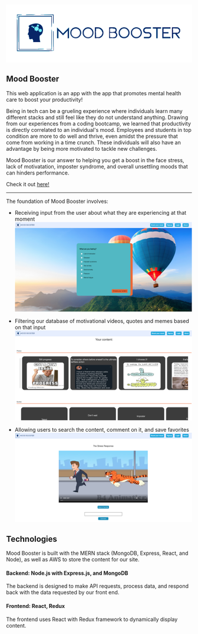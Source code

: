 ![logo](/frontend/src/components/main/logo-no-back.png)

## Mood Booster
This web application is an app with the app that promotes mental health care to boost your productivity!

Being in tech can be a grueling experience where individuals learn many different stacks and still feel like they do not understand anything. Drawing from our experiences from a coding bootcamp, we learned that productivity is directly correlated to an individual's mood. Employees and students in top condition are more to do well and thrive, even amidst the pressure that come from working in a time crunch. These individuals will also have an advantage by being more motivated to tackle new challenges.

Mood Booster is our answer to helping you get a boost in the face stress, lack of motivatation, imposter syndrome, and overall unsettling moods that can hinders performance.

Check it out [here!](https://moodbooster.herokuapp.com/)

---

The foundation of Mood Booster involves:

- Receiving input from the user about what they are experiencing at that moment
![Screenshot](/readme_photos/form.png)

- Filtering our database of motivational videos, quotes and memes based on that input
![Screenshot](/readme_photos/index.png)

- Allowing users to search the content, comment on it, and save favorites
![Screenshot](/readme_photos/show.png)

## Technologies

Mood Booster is built with the MERN stack (MongoDB, Express, React, and Node), as well as AWS to store the content for our site.

#### Backend: Node.js with Express.js, and MongoDB

The backend is designed to make API requests, process data, and respond back with the data requested by our front end.

#### Frontend: React, Redux

The frontend uses React with Redux framework to dynamically display content.

